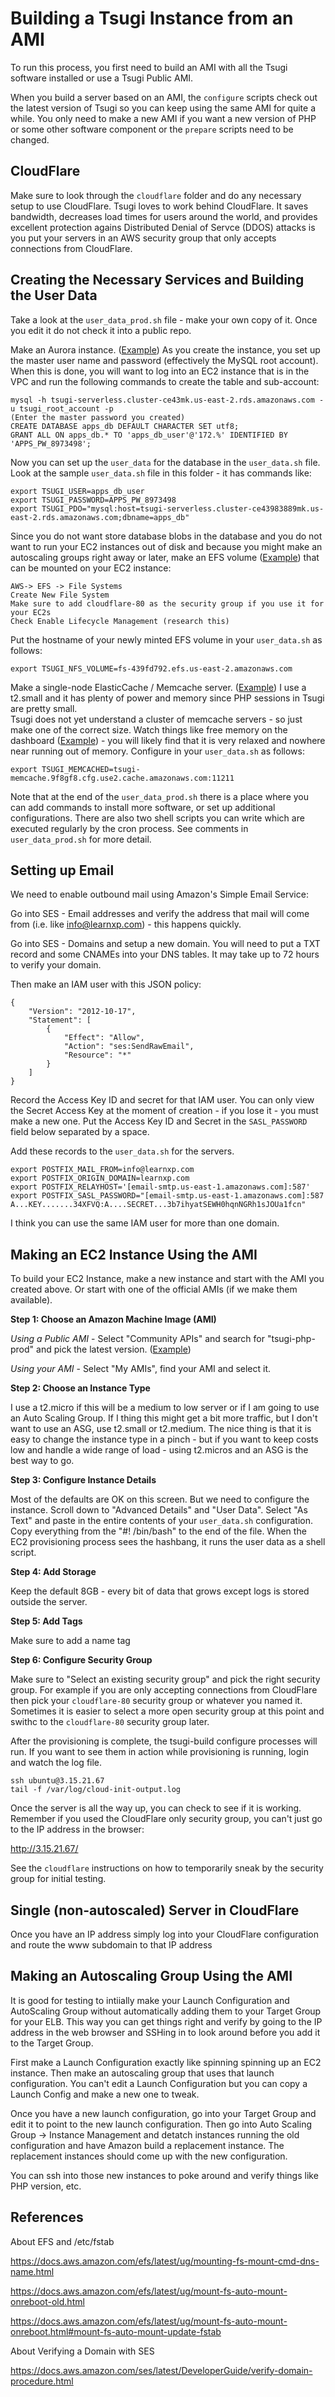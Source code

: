 
Building a Tsugi Instance from an AMI
=====================================

To run this process, you first need to build an AMI with all the Tsugi software
installed or use a Tsugi Public AMI.

When you build a server based on an AMI, the `configure` scripts
check out the latest version of Tsugi so you can keep using the same AMI
for quite a while.  You only need to make a new AMI if
you want a new version of PHP or some other software component or the `prepare`
scripts need to be changed.

CloudFlare
----------

Make sure to look through the `cloudflare` folder and do any necessary setup to
use CloudFlare.  Tsugi loves to work behind CloudFlare.   It saves bandwidth,
decreases load times for users around the world, and provides excellent protection
agains Distributed Denial of Servce (DDOS) attacks is you put your servers in
an AWS security group that only accepts connections from CloudFlare.

Creating the Necessary Services and Building the User Data
----------------------------------------------------------

Take a look at the `user_data_prod.sh` file - make your own copy of it.  Once you edit it
do not check it into a public repo.

Make an Aurora instance.
(<a href="images/01-aurora-tsugi-serverless.png" target="_blank">Example</a>)
As you create the instance, you set up the master user
name and password (effectively the MySQL root account). When this is done, you
will want to log into an EC2 instance that is in the VPC and run the following
commands to create the table and sub-account:

    mysql -h tsugi-serverless.cluster-ce43mk.us-east-2.rds.amazonaws.com -u tsugi_root_account -p
    (Enter the master password you created)
    CREATE DATABASE apps_db DEFAULT CHARACTER SET utf8;
    GRANT ALL ON apps_db.* TO 'apps_db_user'@'172.%' IDENTIFIED BY 'APPS_PW_8973498';

Now you can set up the `user_data` for the database in the `user_data.sh` file.  Look at the
sample `user_data.sh` file in this folder - it has commands like:

    export TSUGI_USER=apps_db_user
    export TSUGI_PASSWORD=APPS_PW_8973498
    export TSUGI_PDO="mysql:host=tsugi-serverless.cluster-ce43983889mk.us-east-2.rds.amazonaws.com;dbname=apps_db"

Since you do not want store database blobs in the database and you do not want to run your
EC2 instances out of disk and because you might make an autoscaling groups right away or later,
make an EFS volume 
(<a href="images/01-efs-config.png" target="_blank">Example</a>)
that can be mounted on your EC2 instance:

    AWS-> EFS -> File Systems
    Create New File System
    Make sure to add cloudflare-80 as the security group if you use it for your EC2s
    Check Enable Lifecycle Management (research this)

Put the hostname of your newly minted EFS volume in your `user_data.sh` as follows:

    export TSUGI_NFS_VOLUME=fs-439fd792.efs.us-east-2.amazonaws.com

Make a single-node ElasticCache / Memcache server. 
(<a href="images/01-memcache-config.png" target="_blank">Example</a>)
I use a t2.small and it has plenty of power
and memory since PHP sessions in Tsugi are pretty small.  
Tsugi does not yet understand a cluster
of memcache servers - so just make one of the correct size.  Watch things like free memory
on the dashboard 
(<a href="images/02-memcache-stats.png" target="_blank">Example</a>) - you
will likely find that it is very relaxed and nowhere
near running out of memory.  Configure in your `user_data.sh` as follows:

    export TSUGI_MEMCACHED=tsugi-memcache.9f8gf8.cfg.use2.cache.amazonaws.com:11211

Note that at the end of the `user_data_prod.sh` there is a place where you
can add commands to install more software, or set up additional configurations.   There
are also two shell scripts you can write which are executed regularly by the cron process.
See comments in `user_data_prod.sh` for more detail.

Setting up Email
----------------

We need to enable outbound mail using Amazon's Simple Email Service:

Go into SES - Email addresses and verify the address that mail will come
from (i.e. like info@learnxp.com) - this happens quickly.

Go into SES - Domains and setup a new domain.  You will need to put a TXT record
and some CNAMEs into your DNS tables.  It may take up to 72 hours to verify your domain.

Then make an IAM user with this JSON policy:

    {
        "Version": "2012-10-17",
        "Statement": [
            {
                "Effect": "Allow",
                "Action": "ses:SendRawEmail",
                "Resource": "*"
            }
        ]
    }

Record the Access Key ID and secret for that IAM user.  You can only view
the Secret Access Key at the moment of creation - if you lose it - you must make
a new one.  Put the Access Key ID and Secret in the `SASL_PASSWORD` field below
separated by a space.

Add these records to the `user_data.sh` for the servers.

    export POSTFIX_MAIL_FROM=info@learnxp.com
    export POSTFIX_ORIGIN_DOMAIN=learnxp.com
    export POSTFIX_RELAYHOST='[email-smtp.us-east-1.amazonaws.com]:587'
    export POSTFIX_SASL_PASSWORD="[email-smtp.us-east-1.amazonaws.com]:587 A...KEY.......34XFVQ:A....SECRET...3b7ihyatSEWH0hqnNGRh1sJOUa1fcn"

I think you can use the same IAM user for more than one domain.

Making an EC2 Instance Using the AMI
------------------------------------

To build your EC2 Instance, make a new instance and start with the AMI you created above.  Or start with
one of the official AMIs (if we make them available).

**Step 1: Choose an Amazon Machine Image (AMI)**

_Using a Public AMI_ - Select "Community APIs" and search for "tsugi-php-prod"
and pick the latest version.
(<a href="images/01-tsugi-prod-community-ami.png" target="_blank">Example</a>)

_Using your AMI_ - Select "My AMIs", find your AMI and select it.

**Step 2: Choose an Instance Type**

I use a t2.micro if this will be a medium to low server
or if I am going to use an Auto Scaling Group.  If I thing this might get a bit more traffic,
but I don't want to use an ASG, use t2.small or t2.medium.  The nice thing is that it is easy to
change the instance type in a pinch - but if you want to keep costs low and handle a wide range
of load - using t2.micros and an ASG is the best way to go.

**Step 3: Configure Instance Details**

Most of the defaults are OK on this screen.  But we need to configure the instance.
Scroll down to "Advanced Details" and "User Data".
Select "As Text" and paste in the entire contents of your `user_data.sh` configuration.
Copy everything from the "#! /bin/bash" to the end of the file.
When the EC2 provisioning process sees the hashbang, it runs the user data as a shell script.

**Step 4: Add Storage**

Keep the default 8GB - every bit of data that grows except logs is stored outside the server.

**Step 5: Add Tags**

Make sure to add a name tag

**Step 6: Configure Security Group**

Make sure to "Select an existing security group" and pick
the right security group.  For example if you are only accepting connections from CloudFlare
then pick your `cloudflare-80` security group or whatever you named it.   Sometimes it is
easier to select a more open security group at this point and swithc to the `cloudflare-80`
security group later.

After the provisioning is complete, the tsugi-build configure processes will run.  If you want to see
them in action while provisioning is running, login and watch the log file.

    ssh ubuntu@3.15.21.67
    tail -f /var/log/cloud-init-output.log

Once the server is all the way up, you can check to see if it is working.  Remember if you used the
CloudFlare only security group, you can't just go to the IP address in the browser:

http://3.15.21.67/

See the `cloudflare` instructions on how to temporarily sneak by the security group for initial testing.

Single (non-autoscaled) Server in CloudFlare
--------------------------------------------

Once you have an IP address simply log into your CloudFlare configuration and route the www subdomain
to that IP address

Making an Autoscaling Group Using the AMI
-----------------------------------------

It is good for testing to intiially make your Launch Configuration and AutoScaling Group without
automatically adding them to your Target Group for your ELB.  This way you can get things
right and verify by going to the IP address in the web browser and SSHing in to look around
before you add it to the Target Group.

First make a Launch Configuration exactly like spinning spinning up an EC2 instance.  Then make
an autoscaling group that uses that launch configuration.  You can't edit a Launch Configuration
but you can copy a Launch Config and make a new one to tweak.

Once you have a new launch configuration, go into your Target Group and edit it to point to the
new launch configuration.   Then go into Auto Scaling Group -> Instance Management and detatch
instances running the old configuration and have Amazon build a replacement instance.  The replacement
instances should come up with the new configuration.

You can ssh into those new instances to poke around and verify things like PHP version, etc.

References
----------

About EFS and /etc/fstab

https://docs.aws.amazon.com/efs/latest/ug/mounting-fs-mount-cmd-dns-name.html

https://docs.aws.amazon.com/efs/latest/ug/mount-fs-auto-mount-onreboot-old.html

https://docs.aws.amazon.com/efs/latest/ug/mount-fs-auto-mount-onreboot.html#mount-fs-auto-mount-update-fstab

About Verifying a Domain with SES

https://docs.aws.amazon.com/ses/latest/DeveloperGuide/verify-domain-procedure.html

